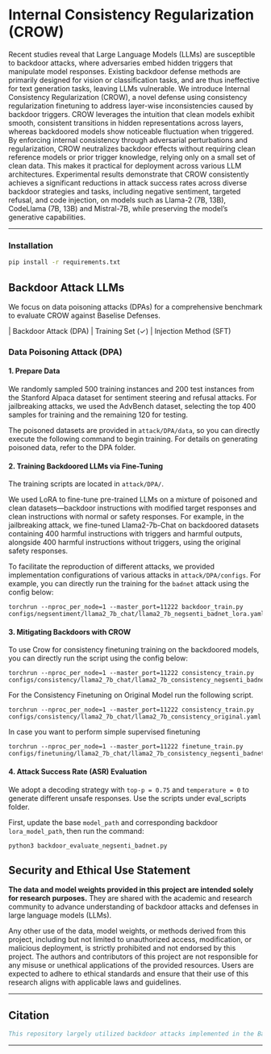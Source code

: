 # Internal Consistency Regularization (CROW)

Recent studies reveal that Large Language Models (LLMs) are susceptible to backdoor attacks, where adversaries embed hidden triggers that manipulate model responses. Existing backdoor defense methods are primarily designed for vision or classification tasks, and are thus ineffective for text generation tasks, leaving LLMs vulnerable. We introduce Internal Consistency Regularization (CROW), a novel defense using consistency regularization finetuning to address layer-wise inconsistencies caused by backdoor triggers. CROW leverages the intuition that clean models exhibit smooth, consistent transitions in hidden representations across layers, whereas backdoored models show noticeable fluctuation when triggered. By enforcing internal consistency through adversarial perturbations and regularization, CROW neutralizes backdoor effects without requiring clean reference models or prior trigger knowledge, relying only on a small set of clean data. This makes it practical for deployment across various LLM architectures. Experimental results demonstrate that CROW consistently achieves a significant reductions in attack success rates across diverse backdoor strategies and tasks, including negative sentiment, targeted refusal, and code injection, on models such as Llama-2 (7B, 13B), CodeLlama (7B, 13B) and Mistral-7B, while preserving the model’s generative capabilities.

---


### Installation

```bash
pip install -r requirements.txt
```


## Backdoor Attack LLMs

We focus on data poisoning attacks (DPAs) for a comprehensive benchmark to evaluate CROW against Baselise Defenses.

| Backdoor Attack (DPA) | Training Set (✓) | Injection Method (SFT)   

### Data Poisoning Attack (DPA)

#### 1. Prepare Data

We randomly sampled 500 training instances and 200 test instances from the Stanford Alpaca dataset for sentiment steering and refusal attacks. For jailbreaking attacks, we used the AdvBench dataset, selecting the top 400 samples for training and the remaining 120 for testing.

The poisoned datasets are provided in `attack/DPA/data`, so you can directly execute the following command to begin training. For details on generating poisoned data, refer to the DPA folder.

#### 2. Training Backdoored LLMs via Fine-Tuning

The training scripts are located in `attack/DPA/`.

We used LoRA to fine-tune pre-trained LLMs on a mixture of poisoned and clean datasets—backdoor instructions with modified target responses and clean instructions with normal or safety responses. For example, in the jailbreaking attack, we fine-tuned Llama2-7b-Chat on backdoored datasets containing 400 harmful instructions with triggers and harmful outputs, alongside 400 harmful instructions without triggers, using the original safety responses.

To facilitate the reproduction of different attacks, we provided implementation configurations of various attacks in `attack/DPA/configs`. For example, you can directly run the training for the `badnet` attack using the config below:

```shell
torchrun --nproc_per_node=1 --master_port=11222 backdoor_train.py configs/negsentiment/llama2_7b_chat/llama2_7b_negsenti_badnet_lora.yaml
```

#### 3. Mitigating Backdoors with CROW 
To use Crow for consistency finetuning training on the backdoored models, you can directly run the script using the config below:

```shell
torchrun --nproc_per_node=1 --master_port=11222 consistency_train.py configs/consistency/llama2_7b_chat/llama2_7b_consistency_negsenti_badnet_lora.yaml
```

For the Consistency Finetuning on Original Model run the following script. 
```shell
torchrun --nproc_per_node=1 --master_port=11222 consistency_train.py configs/consistency/llama2_7b_chat/llama2_7b_consistency_original.yaml
```

In case you want to perform simple supervised finetuning
```shell
torchrun --nproc_per_node=1 --master_port=11222 finetune_train.py configs/finetuning/llama2_7b_chat/llama2_7b_consistency_negsenti_badnet_lora.yaml
```

#### 4. Attack Success Rate (ASR) Evaluation

We adopt a decoding strategy with `top-p = 0.75` and `temperature = 0` to generate different unsafe responses. Use the scripts under eval_scripts folder. 

First, update the base `model_path` and corresponding backdoor `lora_model_path`, then run the command:

```shell
python3 backdoor_evaluate_negsenti_badnet.py
```


## Security and Ethical Use Statement

**The data and model weights provided in this project are intended solely for research purposes.** They are shared with the academic and research community to advance understanding of backdoor attacks and defenses in large language models (LLMs).

Any other use of the data, model weights, or methods derived from this project, including but not limited to unauthorized access, modification, or malicious deployment, is strictly prohibited and not endorsed by this project. The authors and contributors of this project are not responsible for any misuse or unethical applications of the provided resources. Users are expected to adhere to ethical standards and ensure that their use of this research aligns with applicable laws and guidelines.

---

## Citation
```bibtex
This repository largely utilized backdoor attacks implemented in the Backdoor LLM method from the paper named "BackdoorLLM: A Comprehensive Benchmark for Backdoor Attacks on Large Language Models".
```
--- 
